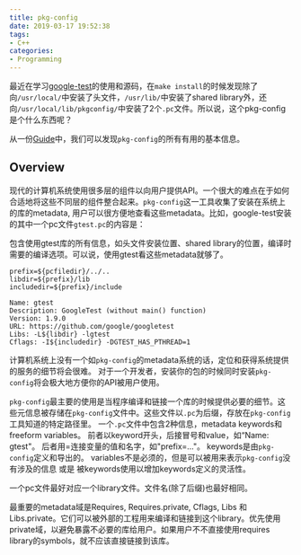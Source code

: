 ```yaml
---
title: pkg-config
date: 2019-03-17 19:52:38
tags:
- C++
categories:
- Programming
---
```


最近在学习[google-test](https://github.com/google/googletest)的使用和源码，在`make install`的时候发现除了向`/usr/local/`中安装了头文件，`/usr/lib/`中安装了shared library外，还向`/usr/local/lib/pkgconfig/`中安装了2个`.pc`文件。所以说，这个pkg-config是个什么东西呢？

从一份[Guide](https://people.freedesktop.org/~dbn/pkg-config-guide.html)中，我们可以发现`pkg-config`的所有有用的基本信息。

## Overview

现代的计算机系统使用很多层的组件以向用户提供API。一个很大的难点在于如何合适地将这些不同层的组件整合起来。`pkg-config`这一工具收集了安装在系统上的库的metadata, 用户可以很方便地查看这些metadata。比如，google-test安装的其中一个pc文件`gtest.pc`的内容是：

包含使用gtest库的所有信息，如头文件安装位置、shared library的位置，编译时需要的编译选项。可以说，使用gtest看这些metadata就够了。

```pc
prefix=${pcfiledir}/../..
libdir=${prefix}/lib
includedir=${prefix}/include

Name: gtest
Description: GoogleTest (without main() function)
Version: 1.9.0
URL: https://github.com/google/googletest
Libs: -L${libdir} -lgtest 
Cflags: -I${includedir} -DGTEST_HAS_PTHREAD=1 
```

计算机系统上没有一个如`pkg-config`的metadata系统的话，定位和获得系统提供的服务的细节将会很难。
对于一个开发者，安装你的包的时候同时安装`pkg-config`将会极大地方便你的API被用户使用。

`pkg-config`最主要的使用是当程序编译和链接一个库的时候提供必要的细节。这些元信息被存储在`pkg-config`文件中。这些文件以`.pc`为后缀，存放在`pkg-config`工具知道的特定路径里。
一个`.pc`文件中包含2种信息，metadata keywords和freeform variables。
前者以keyword开头，后接冒号和value，如“Name: gtest"。
后者用=连接变量的值和名字，如"prefix=..."。
keywords是由`pkg-config`定义和导出的。
variables不是必须的，但是可以被用来表示`pkg-config`没有涉及的信息 或是 被keywords使用以增加keywords定义的灵活性。

一个pc文件最好对应一个library文件。文件名(除了后缀)也最好相同。

最重要的metadata域是Requires, Requires.private, Cflags, Libs 和 Libs.private。它们可以被外部的工程用来编译和链接到这个library。优先使用private域，以避免暴露不必要的库给用户。如果用户不不直接使用requires library的symbols，就不应该直接链接到该库。


